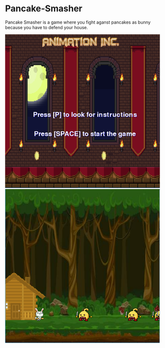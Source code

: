 # Pancake-Smasher

<p>Pancake Smasher is a game where you fight aganst pancakes as bunny because you have to defend your house.</p>
<img src="screenn.PNG" width="600" height="500">
<img src="Capture.PNG" width="600" height="500">
